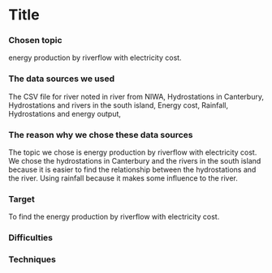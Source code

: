 # Title

### Chosen topic
energy production by riverflow with electricity cost.

### The data sources we used
The CSV file for river noted in river from NIWA,
Hydrostations in Canterbury,
Hydrostations and rivers in the south island,
Energy cost,
Rainfall,
Hydrostations and energy output,

### The reason why we chose these data sources
The topic we chose is energy production by riverflow with electricity cost. We chose the hydrostations in Canterbury and the rivers in the south island because it is easier to find the relationship between the hydrostations and the river. Using rainfall because it makes some influence to the river. 

### Target
To find the energy production by riverflow with electricity cost.

### Difficulties

### Techniques
